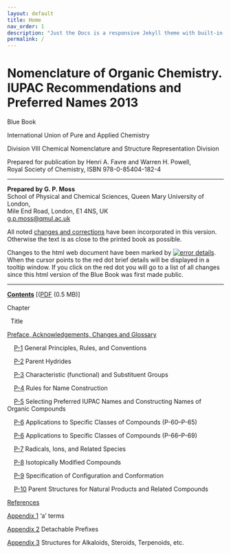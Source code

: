 ```yaml
---
layout: default
title: Home
nav_order: 1
description: "Just the Docs is a responsive Jekyll theme with built-in search that is easily customizable and hosted on GitHub Pages."
permalink: /
---
```


# Nomenclature of Organic Chemistry. IUPAC Recommendations and Preferred Names 2013

Blue Book   

International Union of Pure and Applied Chemistry

Division VIII Chemical Nomenclature and Structure Representation Division

Prepared for publication by Henri A. Favre and Warren H. Powell,  
Royal Society of Chemistry, ISBN 978-0-85404-182-4

---


**Prepared by G. P. Moss**  
School of Physical and Chemical Sciences, Queen Mary University of London,  
Mile End Road, London, E1 4NS, UK  
[g.p.moss@qmul.ac.uk](mailto:g.p.moss@qmul.ac.uk)

All noted [changes and corrections](https://iupac.qmul.ac.uk/bibliog/BBerrors.html) have been incorporated in this version. Otherwise the text is as close to the printed book as possible.

Changes to the html web document have been marked by [![error details](Blue%20Book_files/ALTER.GIF "click for list of details")](https://iupac.qmul.ac.uk/BlueBook/changes.html). When the cursor points to the red dot brief details will be displayed in a tooltip window. If you click on the red dot you will go to a list of all changes since this html version of the Blue Book was first made public.

* * *

**[Contents](https://iupac.qmul.ac.uk/BlueBook/contents.html)** \[([PDF](https://iupac.qmul.ac.uk/BlueBook/PDF/contents.pdf) (0.5 MB)\]

Chapter

  Title

[Preface, Acknowledgements, Changes and Glossary](https://iupac.qmul.ac.uk/BlueBook/P0.html)

    [P-1](1.md) General Principles, Rules, and Conventions
    
    [P-2](/1.md) Parent Hydrides

    [P-3](/1) Characteristic (functional) and Substituent Groups

    [P-4]() Rules for Name Construction

    [P-5]() Selecting Preferred IUPAC Names and Constructing Names of Organic Compounds

    [P-6]() Applications to Specific Classes of Compounds (P-60–P-65)

    [P-6]() Applications to Specific Classes of Compounds (P-66–P-69)

    [P-7]() Radicals, Ions, and Related Species

    [P-8]() Isotopically Modified Compounds

    [P-9](https://iupac.qmul.ac.uk/BlueBook/P9.html) Specification of Configuration and Conformation

    [P-10](https://iupac.qmul.ac.uk/BlueBook/P10.html) Parent Structures for Natural Products and Related Compounds

[References](https://iupac.qmul.ac.uk/BlueBook/refs.html)

[Appendix 1](https://iupac.qmul.ac.uk/BlueBook/Papp1.html) ‘a’ terms

[Appendix 2](https://iupac.qmul.ac.uk/BlueBook/Papp2.html) Detachable Prefixes

[Appendix 3](https://iupac.qmul.ac.uk/BlueBook/Papp3.html) Structures for Alkaloids, Steroids, Terpenoids, etc.

<img data-smiles="CC(C)NC1=CC=C(NC2=CC=CC=C2)C=C1"
    data-smiles-theme='oldschool'
    data-smiles-options="{ 'width': 400, 'height': 400, 'weights': { 'sigma': 12, 'additionalPadding': 30, 'opacity': 0.75 } }"
    data-smiles-weights="1,1,1,-1,1,1,1,1,-1,1,1,1,1,1,1,1,1" />

 <div class="content" style="overflow-x: auto">
	<svg data-smiles="C=CCBr.[Na+].[I-]>CC(=O)C>C=CCI.[Na+].[Br-]  __{'textBelowArrow': '90%'}__"
	data-smiles-reactant-weights="1,-1,1,1;-0.5;0" data-smiles-product-weights="1,1,1,-1;0.5;0"
	data-smiles-reaction-options="{ 'weights': { 'normalize': true } }"
	data-smiles-theme='oldschool'
	data-smiles-options="{ 'weights': { 'opacity': 0.5 }}" />
</div>

<script type="text/javascript" src="https://unpkg.com/smiles-drawer@2.1.1/dist/smiles-drawer.min.js"></script>
<script>
	SmiDrawer.apply();
</script>


